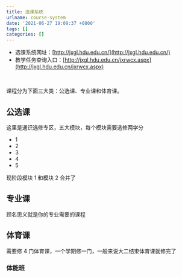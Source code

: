 ```yaml
---
title: 选课系统
urlname: course-system
date: '2021-06-27 19:09:37 +0800'
tags: []
categories: []
---
```


- 选课系统网址：[http://jxgl.hdu.edu.cn/](http://jxgl.hdu.edu.cn/)
- 教学任务查询入口：[http://jxgl.hdu.edu.cn/jxrwcx.aspx](http://jxgl.hdu.edu.cn/jxrwcx.aspx)

​

课程分为下面三大类：公选课、专业课和体育课。

## 公选课

这里是通识选修专区，五大模块，每个模块需要选修两学分

- 1
- 2
- 3
- 4
- 5

现阶段模块 1 和模块 2 合并了
​

## 专业课

顾名思义就是你的专业需要的课程

## 体育课

需要修 4 门体育课，一个学期修一门，一般来说大二结束体育课就修完了

### 体能班
